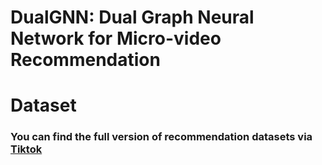 # DualGNN: Dual Graph Neural Network for Micro-video Recommendation

# Dataset 
### You can find the full version of recommendation datasets via [Tiktok](http://ai-lab-challenge.bytedance.com/tce/vc/)
